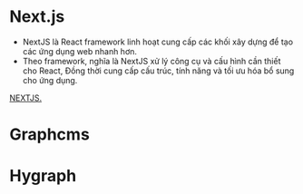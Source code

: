 # Next.js

- NextJS là React framework linh hoạt cung cấp các khối xây dựng để tạo các ứng dụng web nhanh hơn.
- Theo framework, nghĩa là NextJS xử lý công cụ và cấu hình cần thiết cho React, Đồng thời cung cấp cấu trúc, tính năng và tối ưu hóa bổ sung cho ứng dụng.


[NEXTJS.](/file-README/next-app.png)


# Graphcms 

# Hygraph
